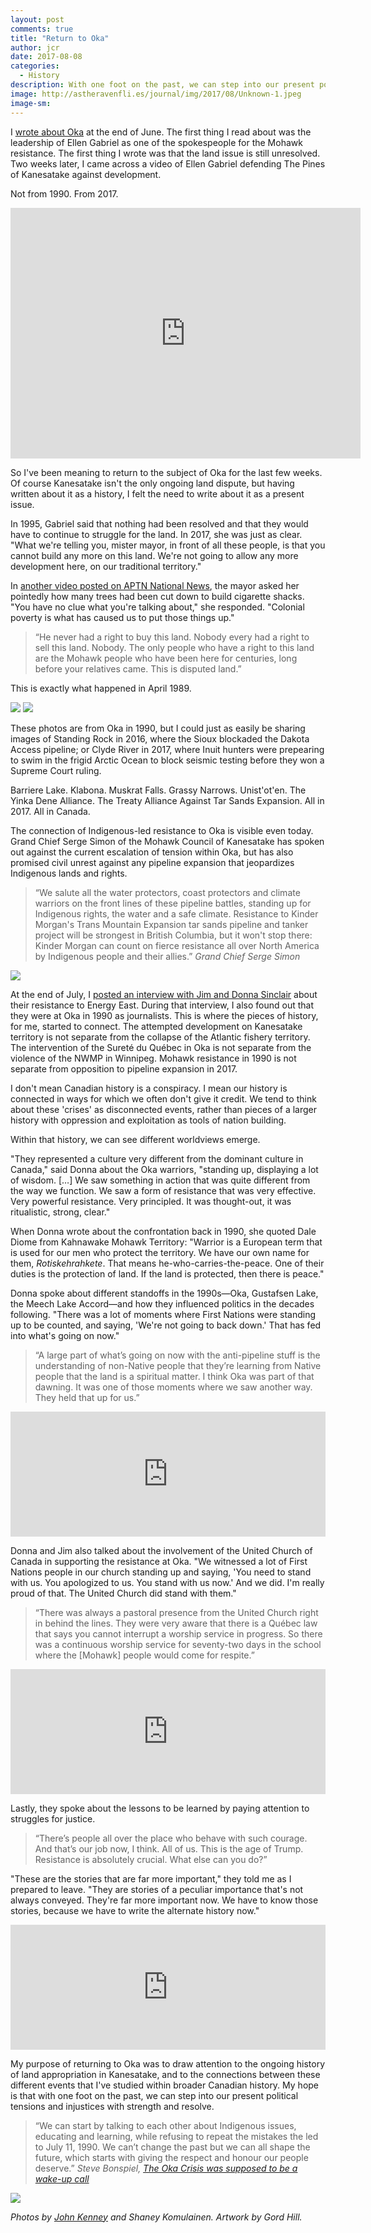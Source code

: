 ```yaml
---
layout: post
comments: true
title: "Return to Oka"
author: jcr
date: 2017-08-08
categories:
  - History
description: With one foot on the past, we can step into our present political tensions and injustices with strength and resolve.
image: http://astheravenfli.es/journal/img/2017/08/Unknown-1.jpeg
image-sm:
--- 
```


I <a href="http://astheravenfli.es/journal/2017/06/28/oka/" target="blank">wrote about Oka</a> at the end of June. The first thing I read about was the leadership of Ellen Gabriel as one of the spokespeople for the Mohawk resistance. The first thing I wrote was that the land issue is still unresolved. Two weeks later, I came across a video of Ellen Gabriel defending The Pines of Kanesatake against development. 

Not from 1990. From 2017.

<iframe src="https://www.facebook.com/plugins/video.php?href=https%3A%2F%2Fwww.facebook.com%2FAPTNNews%2Fvideos%2F10154972945283772%2F&show_text=1&width=560" width="560" height="401" style="border:none;overflow:hidden" scrolling="no" frameborder="0" allowTransparency="true" allowFullScreen="true"></iframe>

So I've been meaning to return to the subject of Oka for the last few weeks. Of course Kanesatake isn't the only ongoing land dispute, but having written about it as a history, I felt the need to write about it as a present issue.

In 1995, Gabriel said that nothing had been resolved and that they would have to continue to struggle for the land. In 2017, she was just as clear. "What we're telling you, mister mayor, in front of all these people, is that you cannot build any more on this land. We're not going to allow any more development here, on our traditional territory."

In <a href="https://www.facebook.com/APTNNews/videos/10154972951723772/" target="blank">another video posted on APTN National News</a>, the mayor asked her pointedly how many trees had been cut down to build cigarette shacks. "You have no clue what you're talking about," she responded. "Colonial poverty is what has caused us to put those things up."

<blockquote>&ldquo;He never had a right to buy this land. Nobody every had a right to sell this land. Nobody. The only people who have a right to this land are the Mohawk people who have been here for centuries, long before your relatives came. This is disputed land.&rdquo;</blockquote>

This is exactly what happened in April 1989.

<img src="http://astheravenfli.es/journal/img/2017/08/Unknown-3.jpeg">

<img src="http://astheravenfli.es/journal/img/2017/08/Unknown-2.jpeg">

These photos are from Oka in 1990, but I could just as easily be sharing images of Standing Rock in 2016, where the Sioux blockaded the Dakota Access pipeline; or Clyde River in 2017, where Inuit hunters were prepearing to swim in the frigid Arctic Ocean to block seismic testing before they won a Supreme Court ruling.

Barriere Lake. Klabona. Muskrat Falls. Grassy Narrows. Unist'ot'en. The Yinka Dene Alliance. The Treaty Alliance Against Tar Sands Expansion. All in 2017. All in Canada.

The connection of Indigenous-led resistance to Oka is visible even today. Grand Chief Serge Simon of the Mohawk Council of Kanesatake has spoken out against the current escalation of tension within Oka, but has also promised civil unrest against any pipeline expansion that jeopardizes Indigenous lands and rights.

<blockquote>&ldquo;We salute all the water protectors, coast protectors and climate warriors on the front lines of these pipeline battles, standing up for Indigenous rights, the water and a safe climate. Resistance to Kinder Morgan's Trans Mountain Expansion tar sands pipeline and tanker project will be strongest in British Columbia, but it won't stop there: Kinder Morgan can count on fierce resistance all over North America by Indigenous people and their allies.&rdquo; <cite>Grand Chief Serge Simon</cite></blockquote>

<img src="http://astheravenfli.es/journal/img/2017/08/we-met-with-the-filmmaker-who-changed-the-way-canada-saw-the-oka-crisis-body-image-1443194904-size_1000.jpg">

At the end of July, I <a href="http://astheravenfli.es/journal/2017/07/28/energy-east/" target="blank">posted an interview with Jim and Donna Sinclair</a> about their resistance to Energy East. During that interview, I also found out that they were at Oka in 1990 as journalists. This is where the pieces of history, for me, started to connect. The attempted development on Kanesatake territory is not separate from the collapse of the Atlantic fishery territory. The intervention of the Sureté du Québec in Oka is not separate from the violence of the NWMP in Winnipeg. Mohawk resistance in 1990 is not separate from opposition to pipeline expansion in 2017.

I don't mean Canadian history is a conspiracy. I mean our history is connected in ways for which we often don't give it credit. We tend to think about these 'crises' as disconnected events, rather than pieces of a larger history with oppression and exploitation as tools of nation building. 

Within that history, we can see different worldviews emerge.

"They represented a culture very different from the dominant culture in Canada," said Donna about the Oka warriors, "standing up, displaying a lot of wisdom. [&hellip;] We saw something in action that was quite different from the way we function. We saw a form of resistance that was very effective. Very powerful resistance. Very principled. It was thought-out, it was ritualistic, strong, clear."

When Donna wrote about the confrontation back in 1990, she quoted Dale Diome from Kahnawake Mohawk Territory: "Warrior is a European term that is used for our men who protect the territory. We have our own name for them, <i>Rotiskehrahkete</i>. That means he-who-carries-the-peace. One of their duties is the protection of land. If the land is protected, then there is peace."

Donna spoke about different standoffs in the 1990s—Oka, Gustafsen Lake, the Meech Lake Accord—and how they influenced politics in the decades following. "There was a lot of moments where First Nations were standing up to be counted, and saying, 'We're not going to back down.' That has fed into what's going on now."

<blockquote>&ldquo;A large part of what&rsquo;s going on now with the anti-pipeline stuff is the understanding of non-Native people that they&rsquo;re learning from Native people that the land is a spiritual matter. I think Oka was part of that dawning. It was one of those moments where we saw another way. They held that up for us.&rdquo;</blockquote>

<iframe width="100%" height="200" scrolling="no" frameborder="no" src="https://w.soundcloud.com/player/?url=https%3A//api.soundcloud.com/tracks/336956837&amp;auto_play=false&amp;hide_related=false&amp;show_comments=true&amp;show_user=true&amp;show_reposts=false&amp;visual=true"></iframe>

Donna and Jim also talked about the involvement of the United Church of Canada in supporting the resistance at Oka. "We witnessed a lot of First Nations people in our church standing up and saying, 'You need to stand with us. You apologized to us. You stand with us now.' And we did. I'm really proud of that. The United Church did stand with them."

<blockquote>&ldquo;There was always a pastoral presence from the United Church right in behind the lines. They were very aware that there is a Qu&eacute;bec law that says you cannot interrupt a worship service in progress. So there was a continuous worship service for seventy-two days in the school where the [Mohawk] people would come for respite.&rdquo;</blockquote>

<iframe width="100%" height="200" scrolling="no" frameborder="no" src="https://w.soundcloud.com/player/?url=https%3A//api.soundcloud.com/tracks/336956832&amp;auto_play=false&amp;hide_related=false&amp;show_comments=true&amp;show_user=true&amp;show_reposts=false&amp;visual=true"></iframe>

Lastly, they spoke about the lessons to be learned by paying attention to struggles for justice.

<blockquote>&ldquo;There&rsquo;s people all over the place who behave with such courage. And that&rsquo;s our job now, I think. All of us. This is the age of Trump. Resistance is absolutely crucial. What else can you do?&rdquo;</blockquote>

"These are the stories that are far more important," they told me as I prepared to leave. "They are stories of a peculiar importance that's not always conveyed. They're far more important now. We have to know those stories, because we have to write the alternate history now."

<iframe width="100%" height="200" scrolling="no" frameborder="no" src="https://w.soundcloud.com/player/?url=https%3A//api.soundcloud.com/tracks/336956830&amp;auto_play=false&amp;hide_related=false&amp;show_comments=true&amp;show_user=true&amp;show_reposts=false&amp;visual=true"></iframe>

My purpose of returning to Oka was to draw attention to the ongoing history of land appropriation in Kanesatake, and to the connections between these different events that I've studied within broader Canadian history. My hope is that with one foot on the past, we can step into our present political tensions and injustices with strength and resolve.

<blockquote>&ldquo;We can start by talking to each other about Indigenous issues, educating and learning, while refusing to repeat the mistakes the led to July 11, 1990. We can&rsquo;t change the past but we can all shape the future, which starts with giving the respect and honour our people deserve.&rdquo; <cite>Steve Bonspiel, <a href="http://www.cbc.ca/news/opinion/oka-crisis-anniversary-1.4197880" target="blank">The Oka Crisis was supposed to be a wake-up call</a></cite></blockquote>

<img src="http://astheravenfli.es/journal/img/2017/08/oka-1990-anniversary-poster-1-web.jpg">

<i>Photos by <a href="http://johnkenneyphotography.com/index.html" target="blank">John Kenney</a> and Shaney Komulainen. Artwork by Gord Hill.</i>
